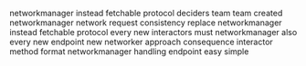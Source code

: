 networkmanager instead fetchable protocol deciders team team created networkmanager network request consistency replace networkmanager instead fetchable protocol every new interactors must networkmanager also every new endpoint new networker approach consequence interactor method format networkmanager handling endpoint easy simple